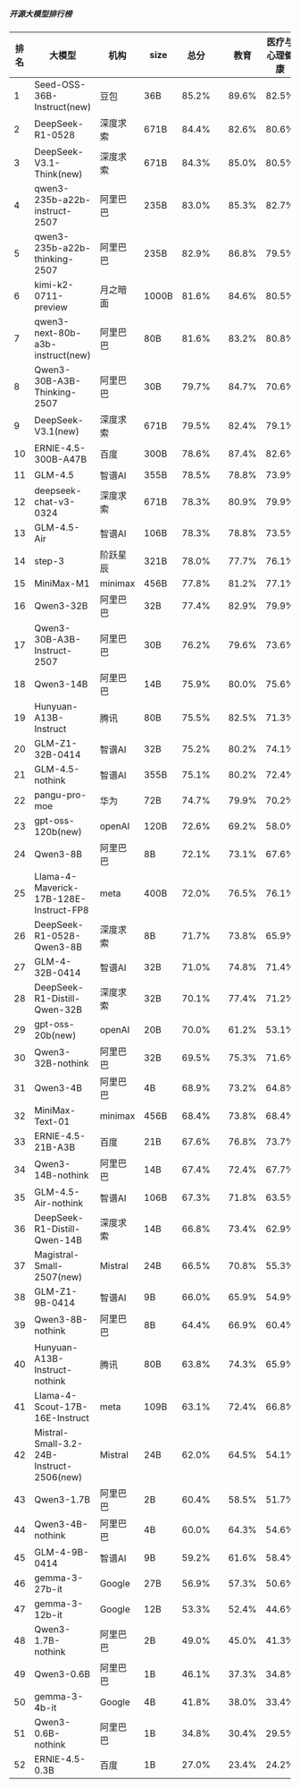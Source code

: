 ##### 开源大模型排行榜
|排名|大模型|机构|size|总分| |教育|医疗与心理健康|金融|法律与行政公务|推理与数学计算|语言与指令遵从|
|---|-----|---|-------|---|-|---|-----------|----|-----------|------------|-----------|
|1|Seed-OSS-36B-Instruct(new)|豆包|36B|85.2%| |        89.6%|82.5%|75.9%|        81.0%|90.2%|86.0%|
|2|DeepSeek-R1-0528|深度求索|671B|84.4%| |        82.6%|80.6%|79.0%|        81.0%|88.5%|87.6%|
|3|DeepSeek-V3.1-Think(new)|深度求索|671B|84.3%| |        85.0%|80.5%|82.8%|        82.0%|86.2%|85.9%|
|4|qwen3-235b-a22b-instruct-2507|阿里巴巴|235B|83.0%| |        85.3%|82.7%|81.7%|        79.3%|81.0%|86.6%|
|5|qwen3-235b-a22b-thinking-2507|阿里巴巴|235B|82.9%| |        86.8%|79.5%|79.6%|        78.3%|87.0%|82.6%|
|6|kimi-k2-0711-preview|月之暗面|1000B|81.6%| |        84.6%|80.5%|78.6%|        78.7%|77.1%|88.2%|
|7|qwen3-next-80b-a3b-instruct(new)|阿里巴巴|80B|81.6%| |        83.2%|80.8%|78.7%|        80.7%|79.8%|85.0%|
|8|Qwen3-30B-A3B-Thinking-2507|阿里巴巴|30B|79.7%| |        84.7%|70.6%|71.8%|        75.7%|84.9%|82.6%|
|9|DeepSeek-V3.1(new)|深度求索|671B|79.5%| |        82.4%|79.1%|78.5%|        74.7%|75.8%|84.9%|
|10|ERNIE-4.5-300B-A47B|百度|300B|78.6%| |        87.4%|82.6%|78.9%|        73.2%|64.8%|88.5%|
|11|GLM-4.5|智谱AI|355B|78.5%| |        78.8%|73.9%|76.9%|        72.7%|80.4%|82.7%|
|12|deepseek-chat-v3-0324|深度求索|671B|78.3%| |        80.9%|79.9%|76.8%|        75.0%|74.1%|84.1%|
|13|GLM-4.5-Air|智谱AI|106B|78.3%| |        78.8%|73.5%|71.3%|        69.7%|82.1%|84.4%|
|14|step-3|阶跃星辰|321B|78.0%| |        77.7%|76.1%|73.5%|        73.0%|80.0%|81.7%|
|15|MiniMax-M1|minimax|456B|77.8%| |        81.2%|77.1%|78.0%|        73.0%|78.7%|79.8%|
|16|Qwen3-32B|阿里巴巴|32B|77.4%| |        82.9%|79.9%|79.7%|        69.3%|74.1%|79.5%|
|17|Qwen3-30B-A3B-Instruct-2507|阿里巴巴|30B|76.2%| |        79.6%|73.6%|73.2%|        66.7%|78.4%|80.0%|
|18|Qwen3-14B|阿里巴巴|14B|75.9%| |        80.0%|75.6%|80.2%|        66.2%|73.8%|79.0%|
|19|Hunyuan-A13B-Instruct|腾讯|80B|75.5%| |        82.5%|71.3%|69.4%|        72.3%|73.6%|80.6%|
|20|GLM-Z1-32B-0414|智谱AI|32B|75.2%| |        80.2%|74.1%|74.0%|        71.7%|74.3%|78.2%|
|21|GLM-4.5-nothink|智谱AI|355B|75.1%| |        80.2%|72.4%|73.7%|        69.3%|70.6%|82.1%|
|22|pangu-pro-moe|华为|72B|74.7%| |        79.9%|70.2%|82.8%|        68.7%|69.7%|79.2%|
|23|gpt-oss-120b(new)|openAI|120B|72.6%| |        69.2%|58.0%|57.9%|        59.3%|87.4%|80.9%|
|24|Qwen3-8B|阿里巴巴|8B|72.1%| |        73.1%|67.6%|71.4%|        64.0%|70.8%|76.6%|
|25|Llama-4-Maverick-17B-128E-Instruct-FP8|meta|400B|72.0%| |        76.5%|76.1%|72.1%|        64.5%|66.4%|78.7%|
|26|DeepSeek-R1-0528-Qwen3-8B|深度求索|8B|71.7%| |        73.8%|65.9%|67.4%|        58.5%|74.5%|79.7%|
|27|GLM-4-32B-0414|智谱AI|32B|71.0%| |        74.8%|71.4%|72.7%|        69.0%|60.2%|79.8%|
|28|DeepSeek-R1-Distill-Qwen-32B|深度求索|32B|70.1%| |        77.4%|71.2%|72.8%|        65.5%|65.4%|74.1%|
|29|gpt-oss-20b(new)|openAI|20B|70.0%| |        61.2%|53.1%|60.8%|        59.7%|83.5%|79.2%|
|30|Qwen3-32B-nothink|阿里巴巴|32B|69.5%| |        75.3%|71.6%|68.3%|        62.7%|62.1%|76.8%|
|31|Qwen3-4B|阿里巴巴|4B|68.9%| |        73.2%|64.8%|70.6%|        53.0%|68.5%|76.2%|
|32|MiniMax-Text-01|minimax|456B|68.4%| |        73.8%|68.4%|69.2%|        65.7%|55.4%|79.8%|
|33|ERNIE-4.5-21B-A3B|百度|21B|67.6%| |        76.8%|73.7%|68.1%|        61.3%|52.7%|79.4%|
|34|Qwen3-14B-nothink|阿里巴巴|14B|67.4%| |        72.4%|67.7%|68.2%|        63.0%|60.9%|73.1%|
|35|GLM-4.5-Air-nothink|智谱AI|106B|67.3%| |        71.8%|63.5%|68.8%|        52.3%|64.6%|76.4%|
|36|DeepSeek-R1-Distill-Qwen-14B|深度求索|14B|66.8%| |        73.4%|62.9%|68.8%|        50.3%|64.4%|75.0%|
|37|Magistral-Small-2507(new)|Mistral|24B|66.5%| |        70.8%|55.3%|55.9%|        53.3%|72.6%|75.7%|
|38|GLM-Z1-9B-0414|智谱AI|9B|66.0%| |        65.9%|54.9%|65.8%|        56.5%|69.2%|73.2%|
|39|Qwen3-8B-nothink|阿里巴巴|8B|64.4%| |        66.9%|60.4%|67.7%|        52.7%|58.0%|75.6%|
|40|Hunyuan-A13B-Instruct-nothink|腾讯|80B|63.8%| |        74.3%|65.9%|54.5%|        58.0%|52.9%|75.9%|
|41|Llama-4-Scout-17B-16E-Instruct|meta|109B|63.1%| |        72.4%|66.8%|61.9%|        44.5%|57.7%|73.0%|
|42|Mistral-Small-3.2-24B-Instruct-2506(new)|Mistral|24B|62.0%| |        64.5%|54.1%|54.5%|        60.3%|62.5%|68.8%|
|43|Qwen3-1.7B|阿里巴巴|2B|60.4%| |        58.5%|51.7%|59.1%|        46.0%|61.1%|73.0%|
|44|Qwen3-4B-nothink|阿里巴巴|4B|60.0%| |        64.3%|54.6%|63.4%|        39.0%|57.7%|71.8%|
|45|GLM-4-9B-0414|智谱AI|9B|59.2%| |        61.6%|58.4%|64.1%|        51.5%|47.0%|72.0%|
|46|gemma-3-27b-it|Google|27B|56.9%| |        57.3%|50.6%|56.4%|        39.7%|59.5%|66.0%|
|47|gemma-3-12b-it|Google|12B|53.3%| |        52.4%|44.6%|47.7%|        42.5%|55.4%|64.3%|
|48|Qwen3-1.7B-nothink|阿里巴巴|2B|49.0%| |        45.0%|41.3%|49.9%|        22.0%|47.6%|69.2%|
|49|Qwen3-0.6B|阿里巴巴|1B|46.1%| |        37.3%|34.8%|40.5%|        30.7%|46.1%|66.9%|
|50|gemma-3-4b-it|Google|4B|41.8%| |        38.0%|33.4%|39.4%|        28.5%|42.9%|54.6%|
|51|Qwen3-0.6B-nothink|阿里巴巴|1B|34.8%| |        30.4%|29.5%|35.5%|        27.0%|25.9%|52.1%|
|52|ERNIE-4.5-0.3B|百度|1B|27.0%| |        23.4%|24.2%|27.2%|        29.0%|17.6%|43.2%|
